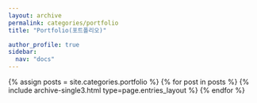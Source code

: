 ```yaml
---
layout: archive
permalink: categories/portfolio
title: "Portfolio(포트폴리오)"

author_profile: true
sidebar:
  nav: "docs"
---
```



{% assign posts = site.categories.portfolio %}
{% for post in posts %} {% include archive-single3.html type=page.entries_layout %} {% endfor %}

<!-- <ul>
  {% for post in site.posts %}
    {% if post.categories contains "포트폴리오" %}
      <li>
        <a href="{{ post.url }}">{{ post.title }}</a>
        <span>{{ post.date | date: "%Y-%m-%d" }}</span>
      </li>
    {% endif %}
  {% endfor %}
</ul>

<div class="grid__wrapper">
    {% for post in paginator.posts %}
    {% include archive-single3.html type="list" %}
    {% endfor %}
</div>
{% include paginator.html %}  -->